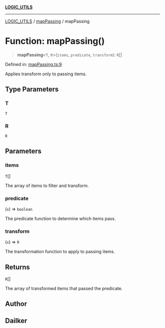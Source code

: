 [**LOGIC_UTILS**](../../README.md)

***

[LOGIC_UTILS](../../README.md) / [mapPassing](../README.md) / mapPassing

# Function: mapPassing()

> **mapPassing**\<`T`, `R`\>(`items`, `predicate`, `transform`): `R`[]

Defined in: [mapPassing.ts:9](https://github.com/dailker/everyutil/blob/26e2bb73429918cf0d08899e9efd90b82a42c92e/src/logic/mapPassing.ts#L9)

Applies transform only to passing items.

## Type Parameters

### T

`T`

### R

`R`

## Parameters

### items

`T`[]

The array of items to filter and transform.

### predicate

(`x`) => `boolean`

The predicate function to determine which items pass.

### transform

(`x`) => `R`

The transformation function to apply to passing items.

## Returns

`R`[]

The array of transformed items that passed the predicate.

## Author

## Dailker
